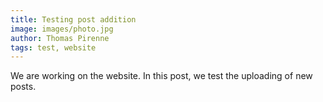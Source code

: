 ```yaml
---
title: Testing post addition
image: images/photo.jpg
author: Thomas Pirenne
tags: test, website
---
```


We are working on the website. In this post, we test the uploading of new posts.

